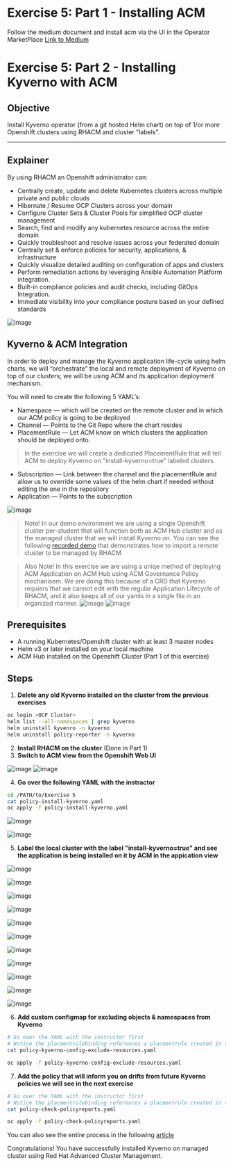 # Exercise 5: Part 1 - Installing ACM
Follow the medium document and install acm via the UI in the Operator MarketPlace 
[Link to Medium](https://medium.com/@hillayamir/installation-and-basic-configuration-for-redhats-advanced-cluster-management-drill-down-for-62d3d9c903f8)


# Exercise 5: Part 2 - Installing Kyverno with ACM

## Objective
Install Kyverno operator (from a git hosted Helm chart) on top of 1/or more Openshift clusters using RHACM and cluster "labels".

---

## Explainer
By using RHACM an Openshift administrator can:
* Centrally create, update and delete Kubernetes clusters across multiple private and public clouds
* Hibernate / Resume OCP Clusters across your domain
* Configure Cluster Sets & Cluster Pools for simplified OCP cluster management
* Search, find and modify any kubernetes resource across the entire domain
* Quickly troubleshoot and resolve issues across your federated domain
* Centrally set & enforce policies for security, applications, & infrastructure
* Quickly visualize detailed auditing on configuration of apps and clusters 
* Perform remediation actions by leveraging Ansible Automation Platform integration.
* Built-in compliance policies and audit checks, including GitOps Integration.
* Immediate visibility into your compliance posture based on your defined standards

![image](https://github.com/rhilconsultants/kyverno-101-workshop/assets/60185557/3578410e-7aa5-4721-bc3a-20c08bbe116a)

## Kyverno & ACM Integration
In order to deploy and manage the Kyverno application life-cycle using helm charts, we will “orchestrate” the local and remote deployment of Kyverno on top of our clusters; we will be using ACM and its application deployment mechanism.

You will need to create the following  5 YAML’s:
* Namespace — which will be created on the remote cluster and in which our ACM policy is going to be deployed
* Channel — Points to the Git Repo where the chart resides
* PlacementRule — Let ACM know on which clusters the application should be deployed onto. 
> In the exercise we will create a dedicated PlacementRule that will tell ACM to deploy Kyverno on "install-kyverno=true" labeled clusters.
* Subscription — Link between the channel and the placementRule and allow us to override some values of the helm chart if needed without editing the one in the repository
* Application — Points to the subscription

![image](https://github.com/rhilconsultants/kyverno-101-workshop/assets/60185557/eff43b1e-f92b-4cba-b7fc-a5af36e9e1ae)

> Note! In our demo environment we are using a single Openshift cluster per-student that will function both as ACM Hub cluster and as the managed cluster that we will install Kyverno on. 
> You can see the following [recorded demo](https://www.youtube.com/watch?v=2RkVDzvBN6w) that demonstrates how to import a remote cluster to be managed by RHACM

> Also Note! In this exercise we are using a uniqe method of deploying ACM Application on ACM Hub using ACM Governance Policy mechanisem. We are doing this because of a CRD that Kyverno requiers that we cannot edit with the regular Application Lifecycle of RHACM, and it also keeps all of our yamls in a single file in an organized manner.
> ![image](https://github.com/rhilconsultants/kyverno-101-workshop/assets/60185557/714f3f01-c2df-4ad8-8f66-d810aa899a87)
> ![image](https://github.com/rhilconsultants/kyverno-101-workshop/assets/60185557/3b5e003a-200e-4fe2-a6c0-b836864c9c6d)




## Prerequisites
- A running Kubernetes/Openshift cluster with at least 3 master nodes
- Helm v3 or later installed on your local machine
- ACM Hub installed on the Openshift Cluster (Part 1 of this exercise)

## Steps
1. **Delete any old Kyverno installed on the cluster from the previous exercises**
```bash
oc login <OCP Cluster>
helm list --all-namespaces | grep kyverno
helm uninstall kyvenro -n kyverno
helm uninstall policy-reporter -n kyverno
```
   
2. **Install RHACM on the cluster** (Done in Part 1)
3. **Switch to ACM view from the Openshift Web UI**

![image](https://github.com/rhilconsultants/kyverno-101-workshop/assets/60185557/aa5b80f4-e6c3-47d3-914f-abe56d9ef74b)
![image](https://github.com/rhilconsultants/kyverno-101-workshop/assets/60185557/4d200df9-6ce0-4d7b-b14c-58e6520dc1f1)

4. **Go over the following YAML with the instractor**
```bash
cd /PATH/to/Exercise 5
cat policy-install-kyverno.yaml
oc apply -f policy-install-kyverno.yaml
```

![image](https://github.com/rhilconsultants/kyverno-101-workshop/assets/60185557/ce623ae1-5f37-44f8-87e7-5cffc26f58b8)

![image](https://github.com/rhilconsultants/kyverno-101-workshop/assets/60185557/e0bc98d8-9d18-4bf5-929d-57cce13b4c87)


5. **Label the local cluster with the label "install-kyverno=true" and see the application is being installed on it by ACM in the appication view**

![image](https://github.com/rhilconsultants/kyverno-101-workshop/assets/60185557/dfe4096e-c70e-4b41-9a72-5035c5e2fa13)

![image](https://github.com/rhilconsultants/kyverno-101-workshop/assets/60185557/d08a6455-de18-428a-beed-9b8f0ebc691f)

![image](https://github.com/rhilconsultants/kyverno-101-workshop/assets/60185557/449cb31f-39d3-4c29-9c20-0833500720e2)

![image](https://github.com/rhilconsultants/kyverno-101-workshop/assets/60185557/fb537c03-8fb1-4f84-bb86-d0fdc90bea6b)

![image](https://github.com/rhilconsultants/kyverno-101-workshop/assets/60185557/856d71c6-86e9-4bfc-bd97-051c1ec0c655)

![image](https://github.com/rhilconsultants/kyverno-101-workshop/assets/60185557/b361c6f7-f222-47e5-bb5f-4b8184528e3b)

![image](https://github.com/rhilconsultants/kyverno-101-workshop/assets/60185557/dcc24b56-f21e-455e-be02-6ea91909810d)

![image](https://github.com/rhilconsultants/kyverno-101-workshop/assets/60185557/abe51a8f-3b83-43a6-9308-dba252dd2655)

![image](https://github.com/rhilconsultants/kyverno-101-workshop/assets/60185557/ec5ba12d-3884-47fe-b90e-c665b7165877)

![image](https://github.com/rhilconsultants/kyverno-101-workshop/assets/60185557/23eb96d1-2807-49a9-bd52-e60e6509b406)

![image](https://github.com/rhilconsultants/kyverno-101-workshop/assets/60185557/afea2e79-fc28-4c22-bbb4-155166267408)



6. **Add custom configmap for excluding objects & namespaces from Kyverno**
```bash
# Go over the YAML with the instructor first
# Notice the placmentrulebinding references a placmentrule created in the previous policy and it's the same one that requires "install-kyverno=true" label on the managed cluster.
cat policy-kyverno-config-exclude-resources.yaml

oc apply -f policy-kyverno-config-exclude-resources.yaml
```

7. **Add the policy that will inform you on drifts from future Kyverno policies we will see in the next exercise**
```bash
# Go over the YAML with the instructor first
# Notice the placmentrulebinding references a placmentrule created in the previous policy and it's the same one that requires "install-kyverno=true" label on the managed cluster.
cat policy-check-policyreports.yaml

oc apply -f policy-check-policyreports.yaml
```

You can also see the entire process in the following [article](https://medium.com/@tamber/howto-deploy-custom-made-helm-charts-on-multi-openshift-clusters-w-advanced-cluster-management-9f34942bb0b4)


Congratulations! You have successfully installed Kyverno on managed cluster using Red Hat Advanced Cluster Management.

